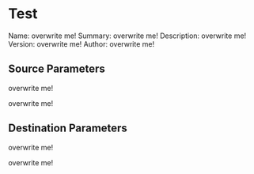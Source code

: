 # Test

Name: <!-- readmegen:name -->overwrite me!<!-- /readmegen:name -->
Summary: <!-- readmegen:summary -->overwrite me!<!-- /readmegen:summary -->
Description: <!-- readmegen:description -->overwrite me!<!-- /readmegen:description -->
Version: <!-- readmegen:version -->overwrite me!<!-- /readmegen:version -->
Author: <!-- readmegen:author -->overwrite me!<!-- /readmegen:author -->

## Source Parameters

<!-- readmegen:source.parameters.yaml -->
overwrite me!
<!-- /readmegen:source.parameters.yaml -->

<!-- readmegen:source.parameters.table -->
overwrite me!
<!-- /readmegen:source.parameters.table -->

## Destination Parameters

<!-- readmegen:destination.parameters.yaml -->
overwrite me!
<!-- /readmegen:destination.parameters.yaml -->

<!-- readmegen:destination.parameters.table -->
overwrite me!
<!-- /readmegen:destination.parameters.table -->

